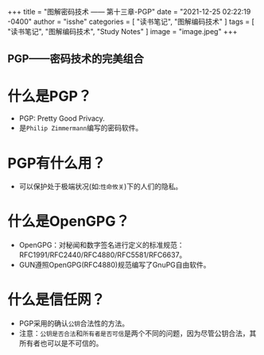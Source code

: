 +++
title = "图解密码技术 —— 第十三章-PGP"
date = "2021-12-25 02:22:19 -0400"
author = "isshe"
categories = [ "读书笔记", "图解编码技术" ]
tags = [ "读书笔记", "图解编码技术", "Study Notes" ]
image = "image.jpeg"
+++


PGP——密码技术的完美组合
---

# 什么是PGP？
* PGP: Pretty Good Privacy.
* 是`Philip Zimmermann`编写的密码软件。

# PGP有什么用？
* 可以保护处于极端状况(如:`性命攸关`)下的人们的隐私。


# 什么是OpenGPG？
* OpenGPG：对秘闻和数字签名进行定义的标准规范：RFC1991/RFC2440/RFC4880/RFC5581/RFC6637。
* GUN遵照OpenGPG(RFC4880)规范编写了GnuPG自由软件。


# 什么是信任网？
* PGP采用的确认`公钥`合法性的方法。
* 注意：`公钥是否合法`和`所有者是否可信`是两个不同的问题，因为尽管公钥合法，其所有者也可以是不可信的。